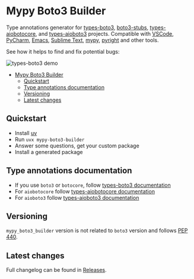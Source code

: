 # Mypy Boto3 Builder

Type annotations generator for [types-boto3](https://pypi.org/project/types-boto3/),
[boto3-stubs](https://pypi.org/project/boto3-stubs/),
[types-aiobotocore](https://pypi.org/project/types-aiobotocore/),
and [types-aioboto3](https://pypi.org/project/types-aioboto3/) projects.
Compatible with
[VSCode](https://code.visualstudio.com/),
[PyCharm](https://www.jetbrains.com/pycharm/),
[Emacs](https://www.gnu.org/software/emacs/),
[Sublime Text](https://www.sublimetext.com/),
[mypy](https://github.com/python/mypy),
[pyright](https://github.com/microsoft/pyright)
and other tools.

See how it helps to find and fix potential bugs:

![types-boto3 demo](https://raw.githubusercontent.com/youtype/mypy_boto3_builder/main/demo.gif)

- [Mypy Boto3 Builder](#mypy-boto3-builder)
  - [Quickstart](#quickstart)
  - [Type annotations documentation](#type-annotations-documentation)
  - [Versioning](#versioning)
  - [Latest changes](#latest-changes)


## Quickstart

- Install [uv](https://docs.astral.sh/uv/getting-started/installation/)
- Run `uvx mypy-boto3-builder`
- Answer some questions, get your custom package
- Install a generated package

## Type annotations documentation

- If you use `boto3` or `botocore`, follow [types-boto3 documentation](https://youtype.github.io/types_boto3_docs/)
- For `aiobotocore` follow [types-aiobotocore documentation](https://youtype.github.io/types_aiobotocore_docs/)
- For `aioboto3` follow [types-aioboto3 documentation](https://youtype.github.io/types_aioboto3_docs/)

## Versioning

`mypy_boto3_builder` version is not related to `boto3` version and follows
[PEP 440](https://www.python.org/dev/peps/pep-0440/).

## Latest changes

Full changelog can be found in [Releases](https://github.com/youtype/mypy_boto3_builder/releases).
